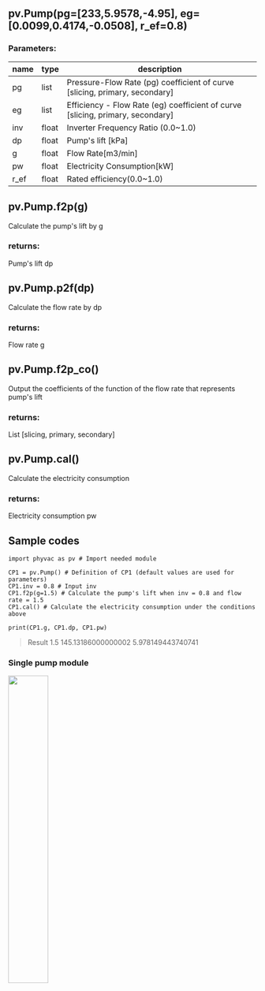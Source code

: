 ## pv.Pump(pg=[233,5.9578,-4.95], eg=[0.0099,0.4174,-0.0508], r_ef=0.8)

  
### Parameters:
|  name  |  type  | description |
| ---- | ---- | ---- |
|pg|list|Pressure-Flow Rate (pg) coefficient of curve [slicing, primary, secondary]|
|eg|list|Efficiency - Flow Rate (eg) coefficient of curve [slicing, primary, secondary]|
|inv|float|Inverter Frequency Ratio (0.0~1.0)|
|dp|float|Pump's lift [kPa]|
|g|float|Flow Rate[m3/min]|
|pw|float|Electricity Consumption[kW]|
|r_ef|float|Rated efficiency(0.0~1.0)|
 
## pv.Pump.f2p(g)
Calculate the pump's lift by g
  
### returns:
Pump's lift dp

## pv.Pump.p2f(dp)
Calculate the flow rate by dp
  
### returns:
Flow rate g
  
## pv.Pump.f2p_co()
Output the coefficients of the function of the flow rate that represents pump's lift
  
### returns:
List [slicing, primary, secondary]
  
## pv.Pump.cal()
Calculate the electricity consumption
  
### returns:
Electricity consumption pw
  
  
## Sample codes
```
import phyvac as pv # Import needed module

CP1 = pv.Pump() # Definition of CP1 (default values are used for parameters)
CP1.inv = 0.8 # Input inv
CP1.f2p(g=1.5) # Calculate the pump's lift when inv = 0.8 and flow rate = 1.5
CP1.cal() # Calculate the electricity consumption under the conditions above

print(CP1.g, CP1.dp, CP1.pw)
```
> Result 
> 1.5 145.13186000000002 5.978149443740741
  
### Single pump module 
<img src="https://user-images.githubusercontent.com/27459538/112824603-b2f09380-90c5-11eb-8e10-45acdd9ef187.png" width=40%>
